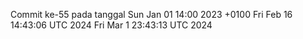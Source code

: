 Commit ke-55 pada tanggal Sun Jan 01 14:00 2023 +0100
Fri Feb 16 14:43:06 UTC 2024
Fri Mar  1 23:43:13 UTC 2024
